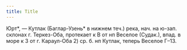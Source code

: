 ```yaml
---
title: Title
---
```


Юрт*, — Кутлак (Баглар-Узень* в нижнем теч.) река, нач. на ю-зап. склонах г.
Теркез-Оба, протекает к В от нп Веселое (Судак.), впад. в море к З от г.
Караул-Оба 2) ср. б. нп Кутлак, теперь Веселое Г–13.
